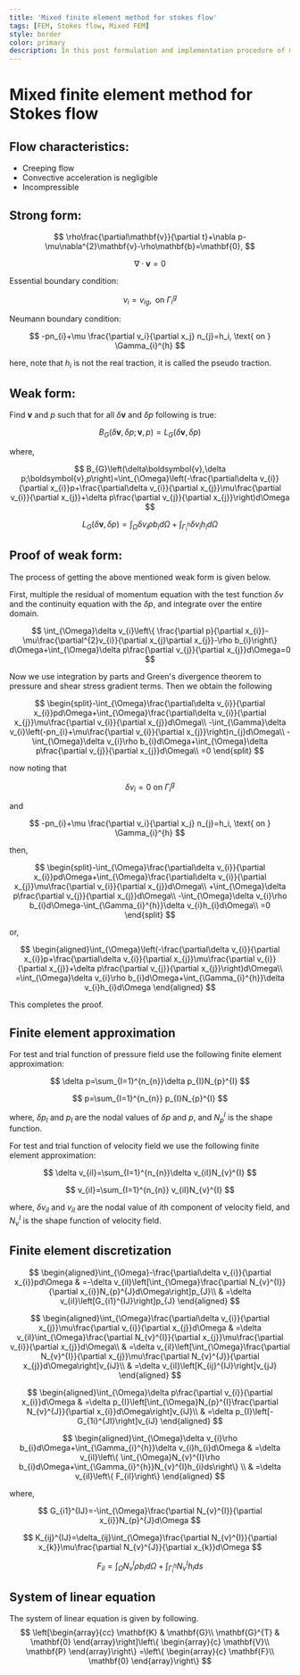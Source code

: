 ```yaml
---
title: 'Mixed finite element method for stokes flow'
tags: [FEM, Stokes flow, Mixed FEM]
style: border
color: primary
description: In this post formulation and implementation procedure of mixed finite element method for stationary Stokes flow is presented.
---
```



# Mixed finite element method for Stokes flow

## Flow characteristics:

- Creeping flow
- Convective acceleration is negligible
- Incompressible

## Strong form:

$$
\rho\frac{\partial\mathbf{v}}{\partial t}+\nabla p-\mu\nabla^{2}\mathbf{v}-\rho\mathbf{b}=\mathbf{0},
$$

$$
\nabla \cdot \mathbf{v} = 0
$$

Essential boundary condition:

$$
v_{i} = v_{ig}, \text{ on } \Gamma_{i}^{g}
$$

Neumann boundary condition:

$$
-pn_{i}+\mu \frac{\partial v_i}{\partial x_j} n_{j}=h_i, \text{ on } \Gamma_{i}^{h}
$$

here, note that $h_{i}$ is not the real traction, it is called the pseudo traction.

## Weak form:

Find $\mathbf{v}$ and $p$ such that for all $\delta \mathbf{v}$ and $\delta p$ following is true:

$$
B_{G}\left(\delta\mathbf{v},\delta p;\mathbf{v},p\right)=L_{G}(\delta\mathbf{v},\delta p)
$$

where,

$$
B_{G}\left(\delta\boldsymbol{v},\delta p;\boldsymbol{v},p\right)=\int_{\Omega}\left(-\frac{\partial\delta v_{i}}{\partial x_{i}}p+\frac{\partial\delta v_{i}}{\partial x_{j}}\mu\frac{\partial v_{i}}{\partial x_{j}}+\delta p\frac{\partial v_{j}}{\partial x_{j}}\right)d\Omega
$$

$$
L_{G}(\delta\mathbf{v},\delta p)=\int_{\Omega}\delta v_{i}\rho b_{i}d\Omega+\int_{\Gamma_{i}^{h}}\delta v_{i}h_{i}d\Omega
$$

## Proof of weak form:

The process of getting the above mentioned weak form is given below.

First, multiple the residual of momentum equation with the test function $\delta v$ and the continuity equation with the $\delta p$, and integrate over the entire domain.


$$
\int_{\Omega}\delta v_{i}\left\{ \frac{\partial p}{\partial x_{i}}-\mu\frac{\partial^{2}v_{i}}{\partial x_{j}\partial x_{j}}-\rho b_{i}\right\} d\Omega+\int_{\Omega}\delta p\frac{\partial v_{j}}{\partial x_{j}}d\Omega=0
$$

Now we use integration by parts and Green's divergence theorem to pressure and shear stress gradient terms. Then we obtain the following

$$
\begin{split}-\int_{\Omega}\frac{\partial\delta v_{i}}{\partial x_{i}}pd\Omega+\int_{\Omega}\frac{\partial\delta v_{i}}{\partial x_{j}}\mu\frac{\partial v_{i}}{\partial x_{j}}d\Omega\\ -\int_{\Gamma}\delta v_{i}\left(-pn_{i}+\mu\frac{\partial v_{i}}{\partial x_{j}}\right)n_{j}d\Omega\\ -\int_{\Omega}\delta v_{i}\rho b_{i}d\Omega+\int_{\Omega}\delta p\frac{\partial v_{j}}{\partial x_{j}}d\Omega\\ =0 \end{split}
$$

now noting that

$$
\delta v_{i}=0 \text{ on } \Gamma_{i}^{g}
$$

and

$$
-pn_{i}+\mu \frac{\partial v_i}{\partial x_j} n_{j}=h_i, \text{ on } \Gamma_{i}^{h}
$$

then,

$$
\begin{split}-\int_{\Omega}\frac{\partial\delta v_{i}}{\partial x_{i}}pd\Omega+\int_{\Omega}\frac{\partial\delta v_{i}}{\partial x_{j}}\mu\frac{\partial v_{i}}{\partial x_{j}}d\Omega\\ +\int_{\Omega}\delta p\frac{\partial v_{j}}{\partial x_{j}}d\Omega\\ -\int_{\Omega}\delta v_{i}\rho b_{i}d\Omega-\int_{\Gamma_{i}^{h}}\delta v_{i}h_{i}d\Omega\\ =0 \end{split}
$$

or,

$$
\begin{aligned}\int_{\Omega}\left(-\frac{\partial\delta v_{i}}{\partial x_{i}}p+\frac{\partial\delta v_{i}}{\partial x_{j}}\mu\frac{\partial v_{i}}{\partial x_{j}}+\delta p\frac{\partial v_{j}}{\partial x_{j}}\right)d\Omega\\ =\int_{\Omega}\delta v_{i}\rho b_{i}d\Omega+\int_{\Gamma_{i}^{h}}\delta v_{i}h_{i}d\Omega \end{aligned}
$$

This completes the proof.

## Finite element approximation

For test and trial function of pressure field use the following finite element approximation:

$$
\delta p=\sum_{I=1}^{n_{n}}\delta p_{I}N_{p}^{I}
$$

$$
p=\sum_{I=1}^{n_{n}} p_{I}N_{p}^{I}
$$

where, $\delta p_I$ and $p_I$ are the nodal values of $\delta p$ and $p$, and $N^I_p$ is the shape function.

For test and trial function of velocity field we use the following finite element approximation:

$$
\delta v_{iI}=\sum_{I=1}^{n_{n}}\delta v_{iI}N_{v}^{I}
$$

$$
v_{iI}=\sum_{I=1}^{n_{n}} v_{iI}N_{v}^{I}
$$

where, $\delta v_{iI}$ and $v_{iI}$ are the nodal value of $i$th component of velocity field, and $N_{v}^I$ is the shape function of velocity field.

## Finite element discretization

$$
\begin{aligned}\int_{\Omega}-\frac{\partial\delta v_{i}}{\partial x_{i}}pd\Omega & =-\delta v_{iI}\left[\int_{\Omega}\frac{\partial N_{v}^{I}}{\partial x_{i}}N_{p}^{J}d\Omega\right]p_{J}\\ & =\delta v_{iI}\left[G_{i1}^{IJ}\right]p_{J} \end{aligned}
$$

$$
\begin{aligned}\int_{\Omega}\frac{\partial\delta v_{i}}{\partial x_{j}}\mu\frac{\partial v_{i}}{\partial x_{j}}d\Omega & =\delta v_{iI}\int_{\Omega}\frac{\partial N_{v}^{I}}{\partial x_{j}}\mu\frac{\partial v_{i}}{\partial x_{j}}d\Omega\\ & =\delta v_{iI}\left[\int_{\Omega}\frac{\partial N_{v}^{I}}{\partial x_{j}}\mu\frac{\partial N_{v}^{J}}{\partial x_{j}}d\Omega\right]v_{iJ}\\ & =\delta v_{iI}\left[K_{ij}^{IJ}\right]v_{jJ} \end{aligned}
$$

$$
\begin{aligned}\int_{\Omega}\delta p\frac{\partial v_{i}}{\partial x_{i}}d\Omega & =\delta p_{I}\left[\int_{\Omega}N_{p}^{I}\frac{\partial N_{v}^{J}}{\partial x_{i}}d\Omega\right]v_{iJ}\\ & =\delta p_{I}\left[-G_{1i}^{JI}\right]v_{iJ} \end{aligned}
$$

$$
\begin{aligned}\int_{\Omega}\delta v_{i}\rho b_{i}d\Omega+\int_{\Gamma_{i}^{h}}\delta v_{i}h_{i}d\Omega & =\delta v_{iI}\left\{ \int_{\Omega}N_{v}^{I}\rho b_{i}d\Omega+\int_{\Gamma_{i}^{h}}N_{v}^{I}h_{i}ds\right\} \\ & =\delta v_{iI}\left\{ F_{iI}\right\} \end{aligned}
$$

where,

$$
G_{i1}^{IJ}=-\int_{\Omega}\frac{\partial N_{v}^{I}}{\partial x_{i}}N_{p}^{J}d\Omega
$$

$$
K_{ij}^{IJ}=\delta_{ij}\int_{\Omega}\frac{\partial N_{v}^{I}}{\partial x_{k}}\mu\frac{\partial N_{v}^{J}}{\partial x_{k}}d\Omega
$$

$$
F_{iI}=\int_{\Omega}N_{v}^{I}\rho b_{i}d\Omega+\int_{\Gamma_{i}^{h}}N_{v}^{I}h_{i}ds
$$

## System of linear equation

The system of linear equation is given by following.
$$
\left[\begin{array}{cc} \mathbf{K} & \mathbf{G}\\ \mathbf{G}^{T} & \mathbf{0} \end{array}\right]\left\{ \begin{array}{c} \mathbf{V}\\ \mathbf{P} \end{array}\right\} =\left\{ \begin{array}{c} \mathbf{F}\\ \mathbf{0} \end{array}\right\}
$$

